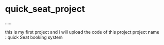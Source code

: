 # quick_seat_project
.....

this is my first project and i will upload the code of this project 
project name : quick Seat booking system
